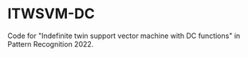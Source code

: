 # ITWSVM-DC
Code for "Indefinite twin support vector machine with DC functions" in Pattern Recognition 2022.
